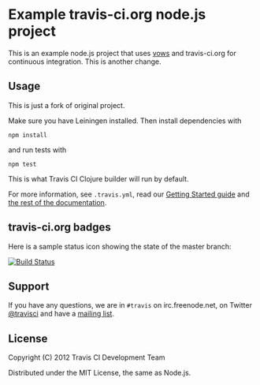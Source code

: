 # Example travis-ci.org node.js project

This is an example node.js project that uses [vows](http://vowsjs.org) and
travis-ci.org for continuous integration. This is another change.

## Usage

This is just a fork of original project.

Make sure you have Leiningen installed. Then install dependencies with

    npm install

and run tests with

    npm test

This is what Travis CI Clojure builder will run by default.

For more information, see `.travis.yml`, read our [Getting Started guide](http://about.travis-ci.org/docs/user/getting-started/) and [the rest of the documentation](http://about.travis-ci.org/).


## travis-ci.org badges

Here is a sample status icon showing the state of the master branch:

[![Build Status](https://secure.travis-ci.org/travis-ci/travis-ci-node.js-example.png?branch=master)](http://travis-ci.org/travis-ci/travis-ci-node.js-example)


## Support

If you have any questions, we are in `#travis` on irc.freenode.net, on Twitter [@travisci](http://twitter.com/travisci) and have a [mailing list](https://groups.google.com/forum/#!forum/travis-ci).


## License

Copyright (C) 2012 Travis CI Development Team

Distributed under the MIT License, the same as Node.js.
